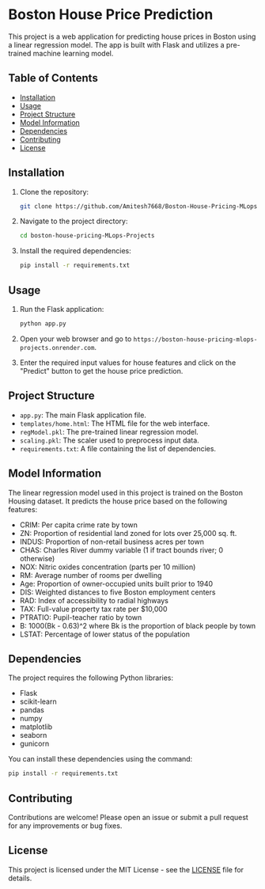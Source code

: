 # Boston House Price Prediction

This project is a web application for predicting house prices in Boston using a linear regression model. The app is built with Flask and utilizes a pre-trained machine learning model.

## Table of Contents
- [Installation](#installation)
- [Usage](#usage)
- [Project Structure](#project-structure)
- [Model Information](#model-information)
- [Dependencies](#dependencies)
- [Contributing](#contributing)
- [License](#license)

## Installation

1. Clone the repository:
   ```bash
   git clone https://github.com/Amitesh7668/Boston-House-Pricing-MLops-Projects
   ```
2. Navigate to the project directory:
   ```bash
   cd boston-house-pricing-MLops-Projects
   ```
3. Install the required dependencies:
   ```bash
   pip install -r requirements.txt
   ```

## Usage

1. Run the Flask application:
   ```bash
   python app.py
   ```
2. Open your web browser and go to `https://boston-house-pricing-mlops-projects.onrender.com`.

3. Enter the required input values for house features and click on the "Predict" button to get the house price prediction.

## Project Structure

- `app.py`: The main Flask application file.
- `templates/home.html`: The HTML file for the web interface.
- `regModel.pkl`: The pre-trained linear regression model.
- `scaling.pkl`: The scaler used to preprocess input data.
- `requirements.txt`: A file containing the list of dependencies.

## Model Information

The linear regression model used in this project is trained on the Boston Housing dataset. It predicts the house price based on the following features:
- CRIM: Per capita crime rate by town
- ZN: Proportion of residential land zoned for lots over 25,000 sq. ft.
- INDUS: Proportion of non-retail business acres per town
- CHAS: Charles River dummy variable (1 if tract bounds river; 0 otherwise)
- NOX: Nitric oxides concentration (parts per 10 million)
- RM: Average number of rooms per dwelling
- Age: Proportion of owner-occupied units built prior to 1940
- DIS: Weighted distances to five Boston employment centers
- RAD: Index of accessibility to radial highways
- TAX: Full-value property tax rate per $10,000
- PTRATIO: Pupil-teacher ratio by town
- B: 1000(Bk - 0.63)^2 where Bk is the proportion of black people by town
- LSTAT: Percentage of lower status of the population

## Dependencies

The project requires the following Python libraries:
- Flask
- scikit-learn
- pandas
- numpy
- matplotlib
- seaborn
- gunicorn

You can install these dependencies using the command:
```bash
pip install -r requirements.txt
```

## Contributing

Contributions are welcome! Please open an issue or submit a pull request for any improvements or bug fixes.

## License

This project is licensed under the MIT License - see the [LICENSE](LICENSE) file for details.
```
